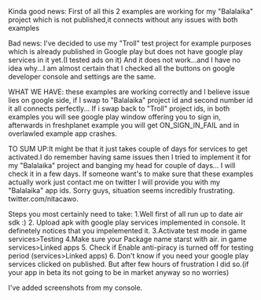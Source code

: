 Kinda good news:
First of all this 2 examples are working for my "Balalaika" project which is not published,it connects without any issues with both examples

Bad news: I've decided to use my "Troll" test project for example purposes which is already published in Google play but does not have google play services in it yet.(I tested ads on it)
And it does not work...and I have no idea why...I am almost certain that I checked all the buttons on google developer console and settings are the same.

WHAT WE HAVE: these examples are working correctly and I believe issue lies on google side, if I swap to "Balalaika" project id and  second number id it all connects perfectly...
If i swap back to "Troll" project ids, in both examples you will see google play window offering you to sign in, afterwards
in freshplanet example you will get ON_SIGN_IN_FAIL and in overlawled example app crashes.

TO SUM UP:It might be that it just takes couple of days for services to get activated.I do remember having same issues then I tried to implement it for my "Balalaika" project and banging my head for couple of days...
I will check it in a few days. If someone want's to make sure that these examples actually work just contact me on twitter 
I will provide you with my "Balalaika" app ids. Sorry guys, situation seems incredibly frustrating.
twitter.com/nitacawo.

Steps you most certainly need to take:
1.Well first of all run up to date air sdk :)
2. Upload apk with google play services implemented in console. It definetely notices that you impelemented it.
3.Activate test mode in game services>Testing
4.Make sure your Package name starst with air. in game services>Linked apps
5. Check if Enable anti-piracy is turned off for testing period (services>Linked apps)
6. Don't know if you need your google play services clicked on published. But after few hours of frustration I did so.(if your app in beta its not going to be in market anyway so no worries)

I've added screenshots from my console.


